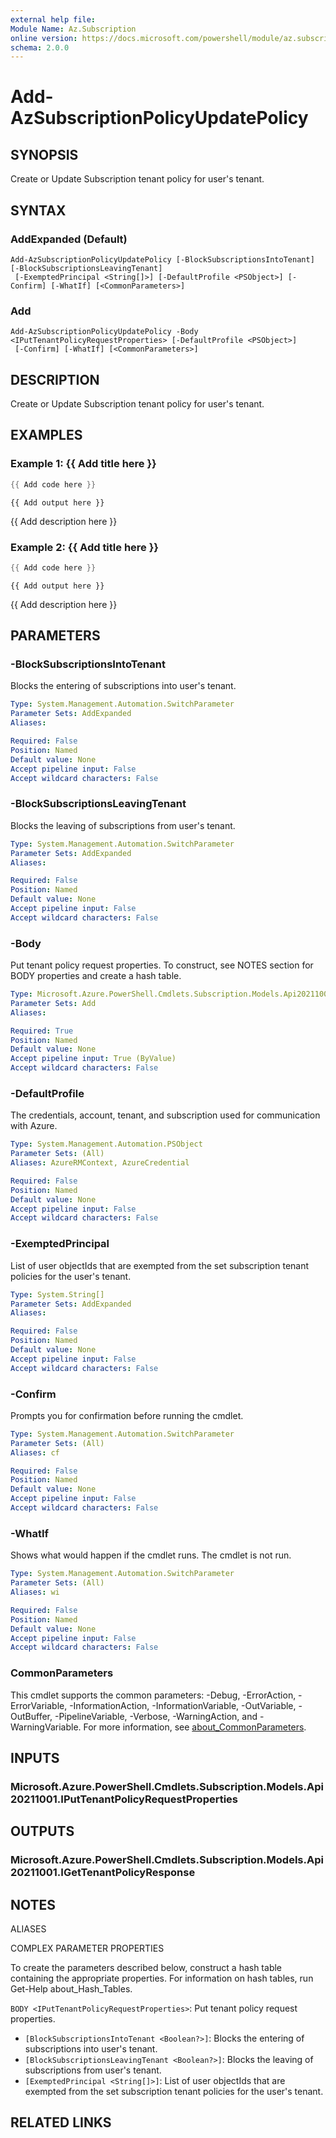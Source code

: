 ```yaml
---
external help file:
Module Name: Az.Subscription
online version: https://docs.microsoft.com/powershell/module/az.subscription/add-azsubscriptionpolicyupdatepolicy
schema: 2.0.0
---
```


# Add-AzSubscriptionPolicyUpdatePolicy

## SYNOPSIS
Create or Update Subscription tenant policy for user's tenant.

## SYNTAX

### AddExpanded (Default)
```
Add-AzSubscriptionPolicyUpdatePolicy [-BlockSubscriptionsIntoTenant] [-BlockSubscriptionsLeavingTenant]
 [-ExemptedPrincipal <String[]>] [-DefaultProfile <PSObject>] [-Confirm] [-WhatIf] [<CommonParameters>]
```

### Add
```
Add-AzSubscriptionPolicyUpdatePolicy -Body <IPutTenantPolicyRequestProperties> [-DefaultProfile <PSObject>]
 [-Confirm] [-WhatIf] [<CommonParameters>]
```

## DESCRIPTION
Create or Update Subscription tenant policy for user's tenant.

## EXAMPLES

### Example 1: {{ Add title here }}
```powershell
{{ Add code here }}
```

```output
{{ Add output here }}
```

{{ Add description here }}

### Example 2: {{ Add title here }}
```powershell
{{ Add code here }}
```

```output
{{ Add output here }}
```

{{ Add description here }}

## PARAMETERS

### -BlockSubscriptionsIntoTenant
Blocks the entering of subscriptions into user's tenant.

```yaml
Type: System.Management.Automation.SwitchParameter
Parameter Sets: AddExpanded
Aliases:

Required: False
Position: Named
Default value: None
Accept pipeline input: False
Accept wildcard characters: False
```

### -BlockSubscriptionsLeavingTenant
Blocks the leaving of subscriptions from user's tenant.

```yaml
Type: System.Management.Automation.SwitchParameter
Parameter Sets: AddExpanded
Aliases:

Required: False
Position: Named
Default value: None
Accept pipeline input: False
Accept wildcard characters: False
```

### -Body
Put tenant policy request properties.
To construct, see NOTES section for BODY properties and create a hash table.

```yaml
Type: Microsoft.Azure.PowerShell.Cmdlets.Subscription.Models.Api20211001.IPutTenantPolicyRequestProperties
Parameter Sets: Add
Aliases:

Required: True
Position: Named
Default value: None
Accept pipeline input: True (ByValue)
Accept wildcard characters: False
```

### -DefaultProfile
The credentials, account, tenant, and subscription used for communication with Azure.

```yaml
Type: System.Management.Automation.PSObject
Parameter Sets: (All)
Aliases: AzureRMContext, AzureCredential

Required: False
Position: Named
Default value: None
Accept pipeline input: False
Accept wildcard characters: False
```

### -ExemptedPrincipal
List of user objectIds that are exempted from the set subscription tenant policies for the user's tenant.

```yaml
Type: System.String[]
Parameter Sets: AddExpanded
Aliases:

Required: False
Position: Named
Default value: None
Accept pipeline input: False
Accept wildcard characters: False
```

### -Confirm
Prompts you for confirmation before running the cmdlet.

```yaml
Type: System.Management.Automation.SwitchParameter
Parameter Sets: (All)
Aliases: cf

Required: False
Position: Named
Default value: None
Accept pipeline input: False
Accept wildcard characters: False
```

### -WhatIf
Shows what would happen if the cmdlet runs.
The cmdlet is not run.

```yaml
Type: System.Management.Automation.SwitchParameter
Parameter Sets: (All)
Aliases: wi

Required: False
Position: Named
Default value: None
Accept pipeline input: False
Accept wildcard characters: False
```

### CommonParameters
This cmdlet supports the common parameters: -Debug, -ErrorAction, -ErrorVariable, -InformationAction, -InformationVariable, -OutVariable, -OutBuffer, -PipelineVariable, -Verbose, -WarningAction, and -WarningVariable. For more information, see [about_CommonParameters](http://go.microsoft.com/fwlink/?LinkID=113216).

## INPUTS

### Microsoft.Azure.PowerShell.Cmdlets.Subscription.Models.Api20211001.IPutTenantPolicyRequestProperties

## OUTPUTS

### Microsoft.Azure.PowerShell.Cmdlets.Subscription.Models.Api20211001.IGetTenantPolicyResponse

## NOTES

ALIASES

COMPLEX PARAMETER PROPERTIES

To create the parameters described below, construct a hash table containing the appropriate properties. For information on hash tables, run Get-Help about_Hash_Tables.


`BODY <IPutTenantPolicyRequestProperties>`: Put tenant policy request properties.
  - `[BlockSubscriptionsIntoTenant <Boolean?>]`: Blocks the entering of subscriptions into user's tenant.
  - `[BlockSubscriptionsLeavingTenant <Boolean?>]`: Blocks the leaving of subscriptions from user's tenant.
  - `[ExemptedPrincipal <String[]>]`: List of user objectIds that are exempted from the set subscription tenant policies for the user's tenant.

## RELATED LINKS

